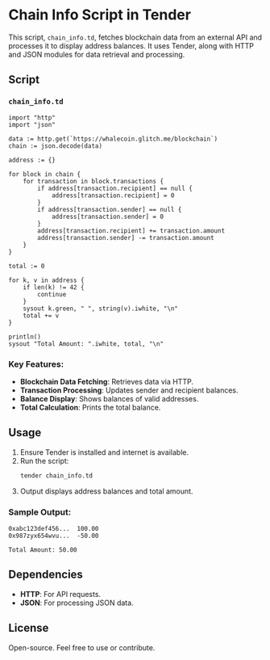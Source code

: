 # Chain Info Script in Tender

This script, `chain_info.td`, fetches blockchain data from an external API and processes it to display address balances. It uses Tender, along with HTTP and JSON modules for data retrieval and processing.

## Script

### `chain_info.td`

```tender
import "http"
import "json"

data := http.get(`https://whalecoin.glitch.me/blockchain`)
chain := json.decode(data)

address := {}

for block in chain {
	for transaction in block.transactions {
		if address[transaction.recipient] == null {
			address[transaction.recipient] = 0
		}
		if address[transaction.sender] == null {
			address[transaction.sender] = 0
		}
		address[transaction.recipient] += transaction.amount
		address[transaction.sender] -= transaction.amount
	}
}

total := 0

for k, v in address {
	if len(k) != 42 {
		continue
	}
	sysout k.green, " ", string(v).iwhite, "\n"
	total += v
}

println()
sysout "Total Amount: ".iwhite, total, "\n"
```

### Key Features:
- **Blockchain Data Fetching**: Retrieves data via HTTP.
- **Transaction Processing**: Updates sender and recipient balances.
- **Balance Display**: Shows balances of valid addresses.
- **Total Calculation**: Prints the total balance.

## Usage

1. Ensure Tender is installed and internet is available.
2. Run the script:
    ```bash
    tender chain_info.td
    ```
3. Output displays address balances and total amount.

### Sample Output:
```
0xabc123def456...  100.00
0x987zyx654wvu...  -50.00

Total Amount: 50.00
```

## Dependencies
- **HTTP**: For API requests.
- **JSON**: For processing JSON data.

## License

Open-source. Feel free to use or contribute.
